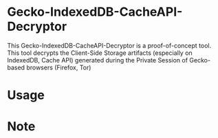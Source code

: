 # Gecko-IndexedDB-CacheAPI-Decryptor
This Gecko-IndexedDB-CacheAPI-Decryptor is a proof-of-concept tool. This tool decrypts the Client-Side Storage artifacts (especially on IndexedDB, Cache API) generated during the Private Session of Gecko-based browsers (Firefox, Tor)

# Usage


# Note
